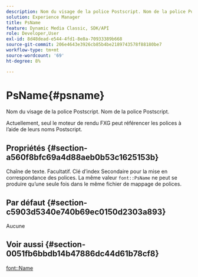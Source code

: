 ```yaml
---
description: Nom du visage de la police Postscript. Nom de la police Postscript.
solution: Experience Manager
title: PsName
feature: Dynamic Media Classic, SDK/API
role: Developer,User
exl-id: 8d48dead-e544-4fd1-8e8a-70933389b668
source-git-commit: 206e4643e3926cb85b4be2189743578f88180be7
workflow-type: tm+mt
source-wordcount: '69'
ht-degree: 8%

---
```


# PsName{#psname}

Nom du visage de la police Postscript. Nom de la police Postscript.

Actuellement, seul le moteur de rendu FXG peut référencer les polices à l’aide de leurs noms Postscript.

## Propriétés {#section-a560f8bfc69a4d88aeb0b53c1625153b}

Chaîne de texte. Facultatif. Clé d’index Secondaire pour la mise en correspondance des polices. La même valeur `font::PsName` ne peut se produire qu’une seule fois dans le même fichier de mappage de polices.

## Par défaut {#section-c5903d5340e740b69ec0150d2303a893}

Aucune

## Voir aussi {#section-0051fb6bbdb14b47886dc44d61b78cf8}

[font::Name](/help/aem-is-ir-api/is-api/image-catalog/image-serving-api-ref/c-image-catalog-reference/c-font-map-reference/r-name-font.md)

